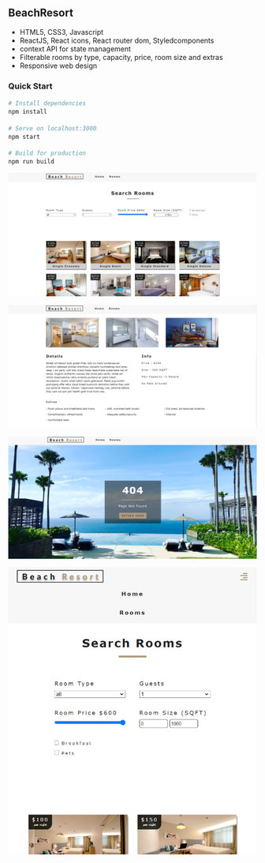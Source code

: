 ## BeachResort
- HTML5, CSS3, Javascript 
- ReactJS, React icons, React router dom, Styledcomponents
- context API for state management 
- Filterable rooms by type, capacity, price, room size and extras
- Responsive web design
### Quick Start

```bash
# Install dependencies
npm install

# Serve on localhost:3000
npm start

# Build for production
npm run build
```
![image](https://github.com/Ccj82378/BeachResort/blob/master/preview_img/preview1.png)

![image](https://github.com/Ccj82378/BeachResort/blob/master/preview_img/preview2.png)

![image](https://github.com/Ccj82378/BeachResort/blob/master/preview_img/preview3.png)

![image](https://github.com/Ccj82378/BeachResort/blob/master/preview_img/preview4.png)